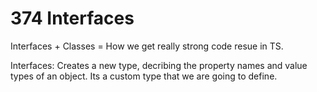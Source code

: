 # 374 Interfaces

Interfaces + Classes = How we get really strong code resue in TS.

Interfaces:
Creates a new type, decribing the property names and value types of an object.
Its a custom type that we are going to define.

